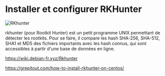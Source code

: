 # Installer et configurer RKHunter

![RKhunter](/rkhunter.png)

rkhunter (pour Rootkit Hunter) est un petit programme UNIX permettant de
détecter les rootkits. Pour se faire, il compare les hash SHA-256,
SHA-512, SHA1 et MD5 des fichiers importants avec les hash connus, qui
sont accessibles à partir d'une base de données en ligne.

<https://wiki.debian-fr.xyz/Rkhunter>

<https://grepitout.com/how-to-install-rkhunter-on-centos/>
